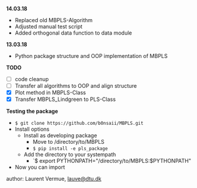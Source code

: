 **14.03.18**

- Replaced old MBPLS-Algorithm
- Adjusted manual test script
- Added orthogonal data function to data module

**13.03.18**

- Python package structure and OOP implementation of MBPLS

**TODO**

- [ ] code cleanup
- [ ] Transfer all algorithms to OOP and align structure
- [x] Plot method in MBPLS-Class
- [x] Transfer MBPLS_Lindgreen to PLS-Class

**Testing the package**

* `$ git clone https://github.com/b0nsaii/MBPLS.git`
* Install options 
    * Install as developing package
        * Move to /directory/to/MBPLS
        * `$ pip install -e pls_package`
    * Add the directory to your systempath
        * `$ export PYTHONPATH="/directory/to/MBPLS:$PYTHONPATH"
* Now you can import 

author: Laurent Vermue, lauve@dtu.dk